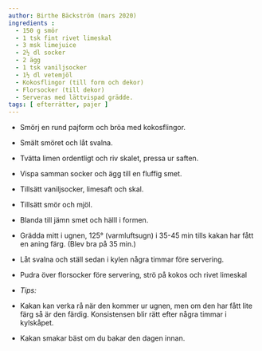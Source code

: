 ```yaml
---
author: Birthe Bäckström (mars 2020)
ingredients :
  - 150 g smör
  - 1 tsk fint rivet limeskal
  - 3 msk limejuice
  - 2½ dl socker
  - 2 ägg
  - 1 tsk vaniljsocker
  - 1½ dl vetemjöl
  - Kokosflingor (till form och dekor)
  - Florsocker (till dekor)
  - Serveras med lättvispad grädde. 
tags: [ efterrätter, pajer ]
---
```

* Smörj en rund pajform och bröa med kokosflingor.
* Smält smöret och låt svalna.
* Tvätta limen ordentligt och riv skalet, pressa ur saften.
* Vispa samman socker och ägg till en fluffig smet.
* Tillsätt vaniljsocker, limesaft och skal. 
* Tillsätt smör och mjöl.
* Blanda till jämn smet och hälll i formen.
* Grädda mitt i ugnen, 125° (varmluftsugn) i 35-45 min tills kakan har fått en aning färg. (Blev bra på 35 min.)
* Låt svalna och ställ sedan i kylen några timmar före servering.
* Pudra över florsocker före servering, strö på kokos och rivet limeskal

* *Tips:*
* Kakan kan verka rå när den kommer ur ugnen, men om den har fått lite färg så är den färdig. Konsistensen blir rätt efter några timmar i kylskåpet.
* Kakan smakar bäst om du bakar den dagen innan.
